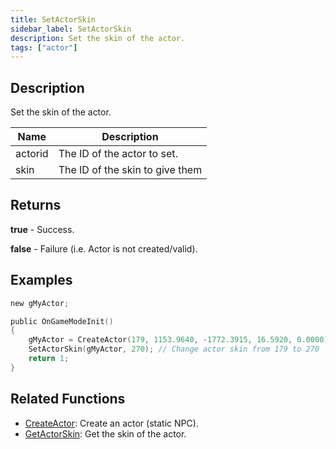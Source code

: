 ```yaml
---
title: SetActorSkin
sidebar_label: SetActorSkin
description: Set the skin of the actor.
tags: ["actor"]
---
```


<VersionWarn version='omp v1.1.0.2612' />

## Description

Set the skin of the actor.

| Name    | Description                     |
|---------|---------------------------------|
| actorid | The ID of the actor to set.     |
| skin    | The ID of the skin to give them |

## Returns

**true** - Success.

**false** - Failure (i.e. Actor is not created/valid).

## Examples

```c
new gMyActor;

public OnGameModeInit()
{
    gMyActor = CreateActor(179, 1153.9640, -1772.3915, 16.5920, 0.0000);
    SetActorSkin(gMyActor, 270); // Change actor skin from 179 to 270
    return 1;
}
```

## Related Functions

- [CreateActor](CreateActor): Create an actor (static NPC).
- [GetActorSkin](GetActorSkin): Get the skin of the actor.
